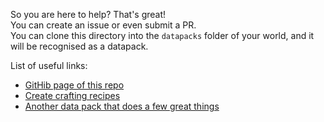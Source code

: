 
So you are here to help? That's great!  
You can create an issue or even submit a PR.  
You can clone this directory into the `datapacks` folder of your world, and it will be recognised as a datapack.

List of useful links:
- [GitHib page of this repo](https://github.com/Skyball2000/mc-betterpack)
- [Create crafting recipes](https://crafting.thedestruc7i0n.ca/)
- [Another data pack that does a few great things](https://www.reddit.com/r/MinecraftCommands/comments/nzkgas/just_a_very_small_data_pack_for_my_friends_117/)